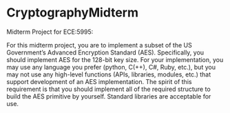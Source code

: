 # CryptographyMidterm
Midterm Project for ECE:5995:

For this midterm project, you are to implement a subset of the US Government’s Advanced Encryption
Standard (AES). Specifically, you should implement AES for the 128-bit key size. For your
implementation, you may use any language you prefer (python, C(++), C#, Ruby, etc.), but you may
not use any high-level functions (APIs, libraries, modules, etc.) that support development of an AES
implementation. The spirit of this requirement is that you should implement all of the required structure
to build the AES primitive by yourself. Standard libraries are acceptable for use.

